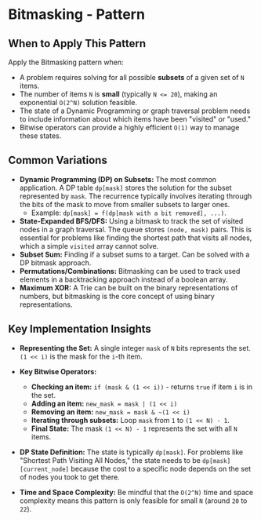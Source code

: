 # Bitmasking - Pattern

## When to Apply This Pattern
Apply the Bitmasking pattern when:
* A problem requires solving for all possible **subsets** of a given set of `N` items.
* The number of items `N` is **small** (typically `N <= 20`), making an exponential `O(2^N)` solution feasible.
* The state of a Dynamic Programming or graph traversal problem needs to include information about which items have been "visited" or "used."
* Bitwise operators can provide a highly efficient `O(1)` way to manage these states.

## Common Variations
* **Dynamic Programming (DP) on Subsets:** The most common application. A DP table `dp[mask]` stores the solution for the subset represented by `mask`. The recurrence typically involves iterating through the bits of the mask to move from smaller subsets to larger ones.
    * Example: `dp[mask] = f(dp[mask with a bit removed], ...)`.
* **State-Expanded BFS/DFS:** Using a bitmask to track the set of visited nodes in a graph traversal. The queue stores `(node, mask)` pairs. This is essential for problems like finding the shortest path that visits all nodes, which a simple `visited` array cannot solve.
* **Subset Sum:** Finding if a subset sums to a target. Can be solved with a DP bitmask approach.
* **Permutations/Combinations:** Bitmasking can be used to track used elements in a backtracking approach instead of a boolean array.
* **Maximum XOR:** A Trie can be built on the binary representations of numbers, but bitmasking is the core concept of using binary representations.

## Key Implementation Insights
* **Representing the Set:** A single integer `mask` of `N` bits represents the set. `(1 << i)` is the mask for the `i`-th item.
* **Key Bitwise Operators:**
    * **Checking an item:** `if (mask & (1 << i))` - returns `true` if item `i` is in the set.
    * **Adding an item:** `new_mask = mask | (1 << i)`
    * **Removing an item:** `new_mask = mask & ~(1 << i)`
    * **Iterating through subsets:** Loop `mask` from `1` to `(1 << N) - 1`.
    * **Final State:** The mask `(1 << N) - 1` represents the set with all `N` items.

* **DP State Definition:** The state is typically `dp[mask]`. For problems like "Shortest Path Visiting All Nodes," the state needs to be `dp[mask][current_node]` because the cost to a specific node depends on the set of nodes you took to get there.

* **Time and Space Complexity:** Be mindful that the `O(2^N)` time and space complexity means this pattern is only feasible for small `N` (around `20` to `22`).
